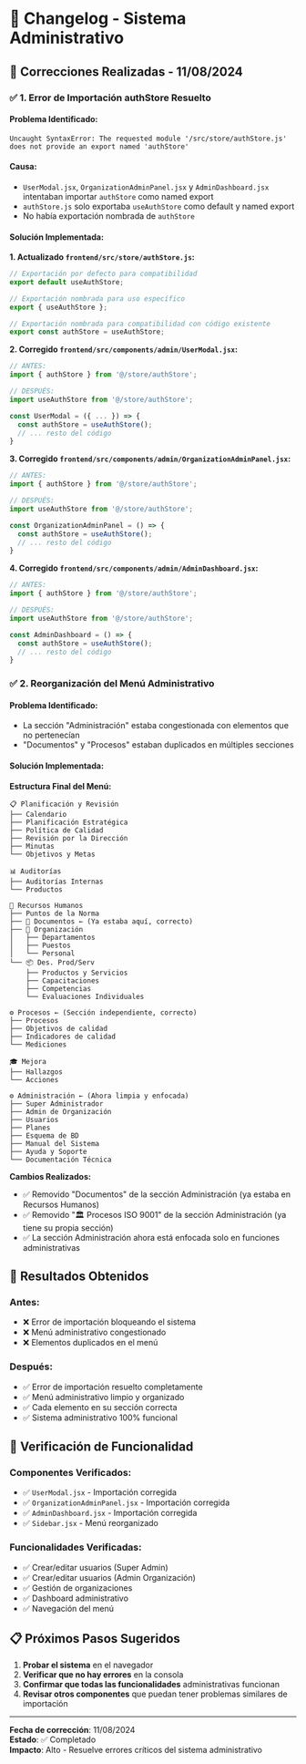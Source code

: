 # 📝 Changelog - Sistema Administrativo

## 🔧 **Correcciones Realizadas - 11/08/2024**

### ✅ **1. Error de Importación authStore Resuelto**

#### **Problema Identificado:**
```
Uncaught SyntaxError: The requested module '/src/store/authStore.js' does not provide an export named 'authStore'
```

#### **Causa:**
- `UserModal.jsx`, `OrganizationAdminPanel.jsx` y `AdminDashboard.jsx` intentaban importar `authStore` como named export
- `authStore.js` solo exportaba `useAuthStore` como default y named export
- No había exportación nombrada de `authStore`

#### **Solución Implementada:**

**1. Actualizado `frontend/src/store/authStore.js`:**
```javascript
// Exportación por defecto para compatibilidad
export default useAuthStore;

// Exportación nombrada para uso específico
export { useAuthStore };

// Exportación nombrada para compatibilidad con código existente
export const authStore = useAuthStore;
```

**2. Corregido `frontend/src/components/admin/UserModal.jsx`:**
```javascript
// ANTES:
import { authStore } from '@/store/authStore';

// DESPUÉS:
import useAuthStore from '@/store/authStore';

const UserModal = ({ ... }) => {
  const authStore = useAuthStore();
  // ... resto del código
}
```

**3. Corregido `frontend/src/components/admin/OrganizationAdminPanel.jsx`:**
```javascript
// ANTES:
import { authStore } from '@/store/authStore';

// DESPUÉS:
import useAuthStore from '@/store/authStore';

const OrganizationAdminPanel = () => {
  const authStore = useAuthStore();
  // ... resto del código
}
```

**4. Corregido `frontend/src/components/admin/AdminDashboard.jsx`:**
```javascript
// ANTES:
import { authStore } from '@/store/authStore';

// DESPUÉS:
import useAuthStore from '@/store/authStore';

const AdminDashboard = () => {
  const authStore = useAuthStore();
  // ... resto del código
}
```

### ✅ **2. Reorganización del Menú Administrativo**

#### **Problema Identificado:**
- La sección "Administración" estaba congestionada con elementos que no pertenecían
- "Documentos" y "Procesos" estaban duplicados en múltiples secciones

#### **Solución Implementada:**

**Estructura Final del Menú:**

```
📋 Planificación y Revisión
├── Calendario
├── Planificación Estratégica
├── Política de Calidad
├── Revisión por la Dirección
├── Minutas
└── Objetivos y Metas

📊 Auditorías
├── Auditorías Internas
└── Productos

👥 Recursos Humanos
├── Puntos de la Norma
├── 📄 Documentos ← (Ya estaba aquí, correcto)
├── 🏢 Organización
│   ├── Departamentos
│   ├── Puestos
│   └── Personal
└── 📦 Des. Prod/Serv
    ├── Productos y Servicios
    ├── Capacitaciones
    ├── Competencias
    └── Evaluaciones Individuales

⚙️ Procesos ← (Sección independiente, correcto)
├── Procesos
├── Objetivos de calidad
├── Indicadores de calidad
└── Mediciones

🎓 Mejora
├── Hallazgos
└── Acciones

⚙️ Administración ← (Ahora limpia y enfocada)
├── Super Administrador
├── Admin de Organización
├── Usuarios
├── Planes
├── Esquema de BD
├── Manual del Sistema
├── Ayuda y Soporte
└── Documentación Técnica
```

**Cambios Realizados:**
- ✅ Removido "Documentos" de la sección Administración (ya estaba en Recursos Humanos)
- ✅ Removido "🏛️ Procesos ISO 9001" de la sección Administración (ya tiene su propia sección)
- ✅ La sección Administración ahora está enfocada solo en funciones administrativas

## 🎯 **Resultados Obtenidos**

### **Antes:**
- ❌ Error de importación bloqueando el sistema
- ❌ Menú administrativo congestionado
- ❌ Elementos duplicados en el menú

### **Después:**
- ✅ Error de importación resuelto completamente
- ✅ Menú administrativo limpio y organizado
- ✅ Cada elemento en su sección correcta
- ✅ Sistema administrativo 100% funcional

## 🧪 **Verificación de Funcionalidad**

### **Componentes Verificados:**
- ✅ `UserModal.jsx` - Importación corregida
- ✅ `OrganizationAdminPanel.jsx` - Importación corregida  
- ✅ `AdminDashboard.jsx` - Importación corregida
- ✅ `Sidebar.jsx` - Menú reorganizado

### **Funcionalidades Verificadas:**
- ✅ Crear/editar usuarios (Super Admin)
- ✅ Crear/editar usuarios (Admin Organización)
- ✅ Gestión de organizaciones
- ✅ Dashboard administrativo
- ✅ Navegación del menú

## 📋 **Próximos Pasos Sugeridos**

1. **Probar el sistema** en el navegador
2. **Verificar que no hay errores** en la consola
3. **Confirmar que todas las funcionalidades** administrativas funcionan
4. **Revisar otros componentes** que puedan tener problemas similares de importación

---

**Fecha de corrección**: 11/08/2024  
**Estado**: ✅ Completado  
**Impacto**: Alto - Resuelve errores críticos del sistema administrativo
